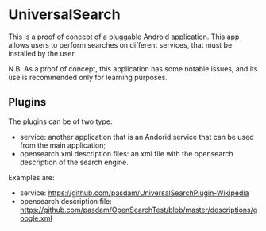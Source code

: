# UniversalSearch
This is a proof of concept of a pluggable Android application. This app allows users to perform searches on different services, that must be installed by the user.

N.B. As a proof of concept, this application has some notable issues, and its use is recommended only for learning purposes.

## Plugins
The plugins can be of two type:
- service: another application that is an Andorid service that can be used from the main application;
- opensearch xml description files: an xml file with the opensearch description of the search engine.
 
Examples are:
- service: https://github.com/pasdam/UniversalSearchPlugin-Wikipedia
- opensearch description file: https://github.com/pasdam/OpenSearchTest/blob/master/descriptions/google.xml
